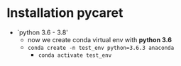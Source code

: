 # Installation pycaret
* `python 3.6 - 3.8'
    * now we create conda virtual env with **python 3.6**
    * ``` conda create -n test_env python=3.6.3 anaconda ```
        * ```conda activate test_env```